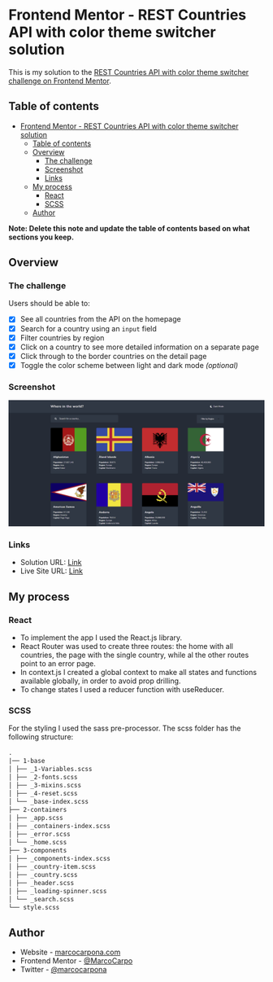 # Frontend Mentor - REST Countries API with color theme switcher solution

This is my solution to the [REST Countries API with color theme switcher challenge on Frontend Mentor](https://www.frontendmentor.io/challenges/rest-countries-api-with-color-theme-switcher-5cacc469fec04111f7b848ca).

## Table of contents

- [Frontend Mentor - REST Countries API with color theme switcher solution](#frontend-mentor---rest-countries-api-with-color-theme-switcher-solution)
  - [Table of contents](#table-of-contents)
  - [Overview](#overview)
    - [The challenge](#the-challenge)
    - [Screenshot](#screenshot)
    - [Links](#links)
  - [My process](#my-process)
    - [React](#react)
    - [SCSS](#scss)
  - [Author](#author)

**Note: Delete this note and update the table of contents based on what sections you keep.**

## Overview

### The challenge

Users should be able to:

- [x] See all countries from the API on the homepage
- [x] Search for a country using an `input` field
- [x] Filter countries by region
- [x] Click on a country to see more detailed information on a separate page
- [x] Click through to the border countries on the detail page
- [x] Toggle the color scheme between light and dark mode _(optional)_

### Screenshot

![](./screenshot.png)

### Links

- Solution URL: [Link](https://github.com/MarcoCarpo/REST-Countries-API-Frontend-Mentor-Challange)
- Live Site URL: [Link](https://rest-country-api-with-theme-frontend-challenge.netlify.app/)

## My process

### React

- To implement the app I used the React.js library.
- React Router was used to create three routes: the home with all countries, the page with the single country, while al the other routes point to an error page.
- In context.js I created a global context to make all states and functions available globally, in order to avoid prop drilling.
- To change states I used a reducer function with useReducer.

### SCSS

For the styling I used the sass pre-processor. The scss folder has the following structure:

```
.
|── 1-base
│ ├── _1-Variables.scss
│ ├── _2-fonts.scss
│ ├── _3-mixins.scss
│ ├── _4-reset.scss
│ └── _base-index.scss
├── 2-containers
│ ├── _app.scss
│ ├── _containers-index.scss
│ ├── _error.scss
│ └── _home.scss
├── 3-components
│ ├── _components-index.scss
│ ├── _country-item.scss
│ ├── _country.scss
│ ├── _header.scss
│ ├── _loading-spinner.scss
│ └── _search.scss
└── style.scss
```

## Author

- Website - [marcocarpona.com](https://marcocarpona.com)
- Frontend Mentor - [@MarcoCarpo](https://www.frontendmentor.io/profile/MarcoCarpo)
- Twitter - [@marcocarpona](https://twitter.com/marcocarpona)


